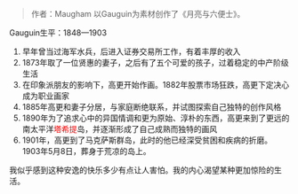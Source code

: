 > 作者：Maugham
> 以Gauguin为素材创作了《月亮与六便士》。

Gauguin生平：1848—1903
1. 早年曾当过海军水兵，后进入证券交易所工作，有着丰厚的收入
2. 1873年取了一位贤惠的妻子，之后有了五个可爱的孩子，过着稳定的中产阶级生活
3. 在印象派朋友的影响下，高更开始作画。1882年股票市场狂跌，高更下定决心成为职业画家
4. 1885年高更和妻子分居，与家庭断绝联系，并试图探索自己独特的创作风格
5. 1890年为了追求心中的异国情调和更为原始、淳朴的东西，高更来到了更远的南太平洋<font color="#ff0000">塔希提</font>岛，并逐渐形成了自己成熟而独特的画风
6. 1901年，高更到了马克萨斯群岛，此时的他已经深受贫困和疾病的折磨。1903年5月8日，葬身于荒凉的岛上。

我似乎感到这种安逸的快乐多少有点让人害怕。我的内心渴望某种更加惊险的生活。

